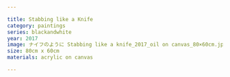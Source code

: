 ```yaml
---

title: Stabbing like a Knife
category: paintings
series: blackandwhite
year: 2017
image: ナイフのように Stabbing like a knife_2017_oil on canvas_80×60cm.jpg
size: 80cm x 60cm
materials: acrylic on canvas

---
```

